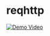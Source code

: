 # reqhttp

[![Demo Video](https://img.youtube.com/vi/nTQUwghvy5Q/default.jpg)](https://youtu.be/nTQUwghvy5Q)
